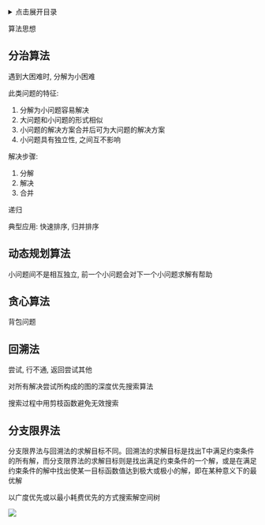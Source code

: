 <details>
<summary>点击展开目录</summary>
<!-- TOC -->

- [分治算法](#分治算法)
- [动态规划算法](#动态规划算法)
- [贪心算法](#贪心算法)
- [回溯法](#回溯法)
- [分支限界法](#分支限界法)

<!-- /TOC -->
</details>

算法思想

## 分治算法

遇到大困难时, 分解为小困难

此类问题的特征:
1. 分解为小问题容易解决
2. 大问题和小问题的形式相似
3. 小问题的解决方案合并后可为大问题的解决方案
4. 小问题具有独立性, 之间互不影响

解决步骤:
1. 分解
2. 解决
3. 合并

递归

典型应用: 快速排序, 归并排序

## 动态规划算法

小问题间不是相互独立, 前一个小问题会对下一个小问题求解有帮助

## 贪心算法

背包问题

## 回溯法

尝试, 行不通, 返回尝试其他

对所有解决尝试所构成的图的深度优先搜索算法

搜索过程中用剪枝函数避免无效搜索

## 分支限界法

分支限界法与回溯法的求解目标不同。回溯法的求解目标是找出T中满足约束条件的所有解，而分支限界法的求解目标则是找出满足约束条件的一个解，或是在满足约束条件的解中找出使某一目标函数值达到极大或极小的解，即在某种意义下的最优解

以广度优先或以最小耗费优先的方式搜索解空间树

[![](https://static.segmentfault.com/v-5b1df2a7/global/img/creativecommons-cc.svg)](https://creativecommons.org/licenses/by-nc-nd/4.0/)
